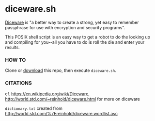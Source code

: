 # diceware.sh  
[Diceware](http://world.std.com/~reinhold/diceware.html) is "a better way to create a strong, yet easy to remember passphrase for use with encryption and security programs".

This POSIX shell script is an easy way to get a robot to do the looking up and compiling for you--all you have to do is roll the die and enter your results.

### HOW TO  
Clone or [download](https://github.com/chadlavi/diceware.sh/archive/v1.0.zip) this repo, then execute `diceware.sh`.

### CITATIONS
cf. https://en.wikipedia.org/wiki/Diceware, http://world.std.com/~reinhold/diceware.html for more on diceware

`dictionary.txt` created from http://world.std.com/%7Ereinhold/diceware.wordlist.asc

